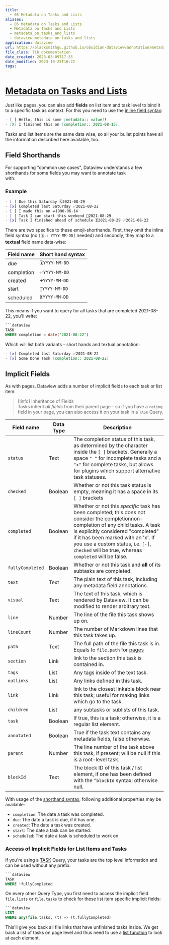 ```yaml
---
title:
  - 05 Metadata on Tasks and Lists
aliases:
  - 05 Metadata on Tasks and Lists
  - Metadata on Tasks and Lists
  - metadata_on_tasks_and_lists
  - dataview_metadata_on_tasks_and_lists
application: dataview
url: https://blacksmithgu.github.io/obsidian-dataview/annotation/metadata-tasks/
file_class: lib_documentation
date_created: 2023-03-09T17:35
date_modified: 2023-10-25T16:22
tags: 
---
```

# [Metadata on Tasks and Lists](https://blacksmithgu.github.io/obsidian-dataview/annotation/metadata-tasks/)

Just like pages, you can also add **fields** on list item and task level to bind it to a specific task as context. For this you need to use the [inline field syntax](../add-metadata/#inline-fields):

```markdown
- [ ] Hello, this is some [metadata:: value]!
- [X] I finished this on [completion:: 2021-08-15].
```

Tasks and list items are the same data wise, so all your bullet points have all the information described here available, too.

## Field Shorthands

For supporting "common use cases", Dataview understands a few shorthands for some fields you may want to annotate task  
with:

### Example

```markdown
- [ ] Due this Saturday 🗓️2021-08-29  
- [x] Completed last Saturday ✅2021-08-22  
- [ ] I made this on ➕1990-06-14  
- [ ] Task I can start this weekend 🛫2021-08-29  
- [x] Task I finished ahead of schedule ⏳2021-08-29 ✅2021-08-22
```

There are two specifics to these emoji-shorthands. First, they omit the inline field syntax (no `[🗓️:: YYYY-MM-DD]` needed) and secondly, they map to a **textual** field name data-wise:

| Field name | Short hand syntax |
| ---------- | ----------------- |
| due | `🗓️YYYY-MM-DD` |
| completion |  `✅YYYY-MM-DD` |
| created | `➕YYYY-MM-DD` |
| start | `🛫YYYY-MM-DD` |
| scheduled | `⏳YYYY-MM-DD` |

This means if you want to query for all tasks that are completed 2021-08-22, you'll write:

```sql
```dataview
TASK
WHERE completion = date("2021-08-22")
```

Which will list both variants - short hands and textual annotation:

```markdown
- [x] Completed last Saturday ✅2021-08-22
- [x] Some Done Task [completion:: 2021-08-22]
```

## Implicit Fields

As with pages, Dataview adds a number of implicit fields to each task or list item:

> [!info] Inheritance of Fields  
> Tasks inherit *all fields* from their parent page - so if you have a `rating` field in your page, you can also access it on your task in a `TASK` Query.

| Field name | Data Type | Description |
| ---------- | --------- | ----------- |
| `status` |  Text | The completion status of this task, as determined by the character inside the `[ ]` brackets. Generally a space `" "` for incomplete tasks and a `"x"` for complete tasks, but allows for plugins which support alternative task statuses. |
| `checked` |  Boolean  | Whether or not this task status is empty, meaning it has a space in its `[ ]` brackets |
| `completed` |  Boolean  | Whether or not this *specific* task has been completed; this does not consider the completionnon-completion of any child tasks. A task is explicitly considered "completed" if it has been marked with an 'x'. If you use a custom status, i.e. `[-]`, `checked` will be true, whereas `completed` will be false. |
| `fullyCompleted` |  Boolean  | Whether or not this task and **all** of its subtasks are completed. |
| `text` |  Text  | The plain text of this task, including any metadata field annotations. |
| `visual` | Text | The text of this task, which is rendered by Dataview. It can be modified to render arbitrary text. |
| `line` |  Number  | The line of the file this task shows up on. |
| `lineCount` |  Number  | The number of Markdown lines that this task takes up. |
| `path` |  Text  | The full path of the file this task is in. Equals to `file.path` for [pages](./metadata-pages.md) |
| `section` | Link |  link to the section this task is contained in. |
| `tags` | List  | Any tags inside of the text task. |
| `outlinks` | List |  Any links defined in this task. |
| `link` | Link  |  link to the closest linkable block near this task; useful for making links which go to the task. |
| `children` | List  | any subtasks or sublists of this task. |
| `task` | Boolean  | If true, this is a task; otherwise, it is a regular list element. |
| `annotated` | Boolean  | True if the task text contains any metadata fields, false otherwise. |
| `parent` | Number |  The line number of the task above this task, if present; will be null if this is a root-level task. |
| `blockId` | Text | The block ID of this task / list element, if one has been defined with the `^blockId` syntax; otherwise null. |

With usage of the [shorthand syntax](#field-shorthands), following additional properties may be available:

- `completion`: The date a task was completed.
- `due`: The date a task is due, if it has one.
- `created`: The date a task was created.
- `start`: The date a task can be started.
- `scheduled`: The date a task is scheduled to work on.

### Access of Implicit Fields for List Items and Tasks

If you're using a [TASK](../queries/query-types.md#task-queries) Query, your tasks are the top level information and can be used without any prefix:

```sql
```dataview
TASK
WHERE !fullyCompleted
```

On every other Query Type, you first need to access the implicit field `file.lists` or `file.tasks` to check for these list item specific implicit fields:

```sql
```dataview
LIST
WHERE any(file.tasks, (t) => !t.fullyCompleted)
```

This'll give you back all file links that have unfinished tasks inside. We get back a list of tasks on page level and thus need to use a [list function](../reference/functions.md/#anyarray) to look at each element.
